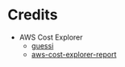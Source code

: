Credits
=======
  
  - AWS Cost Explorer
    * [guessi](https://github.com/guessi)
    * [aws-cost-explorer-report](https://github.com/guessi/aws-cost-explorer-report)
    